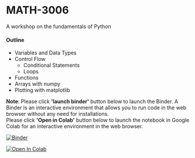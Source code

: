 # MATH-3006
A workshop on the fundamentals of Python
#### **Outline** <br>
* Variables and Data Types
* Control Flow
  * Conditional Statements
  * Loops
* Functions
* Arrays with numpy
* Plotting with matplotlib



**Note**: Please click **'launch binder'** button below to launch the Binder. A Binder is an interactive environment that allows you to run code in the web browser without any need for installations. <br>
Please click **'Open in Colab'** button below to launch the notebook in Google Colab for an interactive environment in the web browser.

[![Binder](https://mybinder.org/badge_logo.svg)](https://mybinder.org/v2/gh/CEASLIBRARY/MATH-3006/HEAD)

[![Open In Colab](https://colab.research.google.com/assets/colab-badge.svg)](https://colab.research.google.com/github/CEASLIBRARY/MATH-3006/blob/main/Introduction_to_Python.ipynb)
